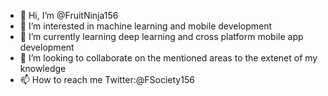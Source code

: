 - 👋 Hi, I’m @FruitNinja156
- 👀 I’m interested in machine learning and mobile development
- 🌱 I’m currently learning deep learning and cross platform mobile app development
- 💞️ I’m looking to collaborate on the mentioned areas to the extenet of my knowledge
- 📫 How to reach me Twitter:@FSociety156

<!---
FruitNinja156/FruitNinja156 is a ✨ special ✨ repository because its `README.md` (this file) appears on your GitHub profile.
You can click the Preview link to take a look at your changes.
--->

